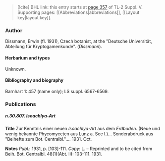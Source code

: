 > [!cite] BHL link: this entry starts at [page 357](https://www.biodiversitylibrary.org/item/103833#page/369/mode/1up) of TL-2 Suppl. V.
> Supporting pages: [[Abbreviations|abbreviations]], [[Layout key|layout key]].

### Author

Dissmann, Erwin (fl. 1931), Czech botanist, at the "Deutsche Universität, Abteilung für Kryptogamenkunde". (*Dissmann*).

#### Herbarium and types

Unknown.

#### Bibliography and biography

Barnhart 1: 457 (name only); LS suppl. 6567-6569.

### Publications

##### n.30.807. Isoachlya-Art

**Title**
Zur Kenntnis einer neuen *Isoachlya-Art* aus dem *Erdboden*. (Neue und wenig bekannte Phycomyceten aus Lunz a. See I.)... Sonderabdruck aus "Beihefte zum Bot. Centralbl.".... 1931. Oct.

**Notes**
*Publ*.: 1931, p. \[103\]-111. *Copy*: L. – Reprinted and to be cited from Beih. Bot. Centralbl. 48(1)(Abt. II): 103-111. 1931.

